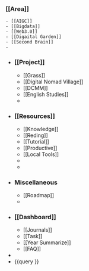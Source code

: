 ### [[Area]]
	- [[AIGC]]
	- [[Bigdata]]
	- [[Web3.0]]
	- [[Digaital Garden]]
	- [[Second Brain]]
	-
- ### [[Project]]
	- [[Grass]]
	- [[Digital Nomad Village]]
	- [[DCMM]]
	- [[English Studies]]
	-
- ### [[Resources]]
	- [[Knowledge]]
	- [[Reding]]
	- [[Tutorial]]
	- [[Productive]]
	- [[Local Tools]]
	-
	-
- ### Miscellaneous
	- [[Roadmap]]
	-
- ### [[Dashboard]]
	- [[Journals]]
	- [[Task]]
	- [[Year Summarize]]
	- [[FAQ]]
-
- {{query }}